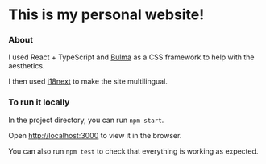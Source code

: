# This is my personal website!

### About

I used React + TypeScript and [Bulma](https://bulma.io) as a CSS framework to help with the aesthetics.

I then used [i18next](https://www.i18next.com) to make the site multilingual.

### To run it locally

In the project directory, you can run `npm start`.

Open [http://localhost:3000](http://localhost:3000) to view it in the browser.

You can also run `npm test` to check that everything is working as expected.
